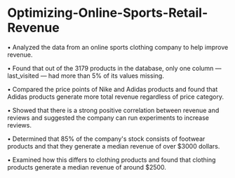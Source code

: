 # Optimizing-Online-Sports-Retail-Revenue

• Analyzed the data from an online sports clothing company to help improve revenue.

• Found that out of the 3179 products in the database, only one column — last_visited — had more than 5% of its values missing. 

• Compared the price points of Nike and Adidas products and found that Adidas products generate more total revenue regardless of price category.

• Showed that there is a strong positive correlation between revenue and reviews and suggested the company can run experiments to increase reviews.

• Determined that 85% of the company's stock consists of footwear products and that they generate a median revenue of over $3000 dollars.

• Examined how this differs to clothing products and found that clothing products generate a median revenue of around $2500.
